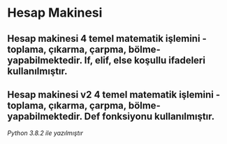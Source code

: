 # Hesap Makinesi

## Hesap makinesi 4 temel matematik işlemini -toplama, çıkarma, çarpma, bölme- yapabilmektedir. If, elif, else koşullu ifadeleri kullanılmıştır.

## Hesap makinesi v2 4 temel matematik işlemini -toplama, çıkarma, çarpma, bölme- yapabilmektedir. Def fonksiyonu kullanılmıştır.

*Python 3.8.2 ile yazılmıştır*
